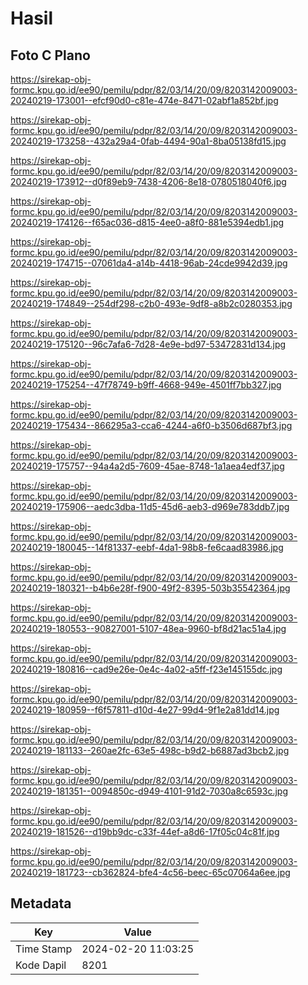 # Hasil

## Foto C Plano

https://sirekap-obj-formc.kpu.go.id/ee90/pemilu/pdpr/82/03/14/20/09/8203142009003-20240219-173001--efcf90d0-c81e-474e-8471-02abf1a852bf.jpg

https://sirekap-obj-formc.kpu.go.id/ee90/pemilu/pdpr/82/03/14/20/09/8203142009003-20240219-173258--432a29a4-0fab-4494-90a1-8ba05138fd15.jpg

https://sirekap-obj-formc.kpu.go.id/ee90/pemilu/pdpr/82/03/14/20/09/8203142009003-20240219-173912--d0f89eb9-7438-4206-8e18-0780518040f6.jpg

https://sirekap-obj-formc.kpu.go.id/ee90/pemilu/pdpr/82/03/14/20/09/8203142009003-20240219-174126--f65ac036-d815-4ee0-a8f0-881e5394edb1.jpg

https://sirekap-obj-formc.kpu.go.id/ee90/pemilu/pdpr/82/03/14/20/09/8203142009003-20240219-174715--07061da4-a14b-4418-96ab-24cde9942d39.jpg

https://sirekap-obj-formc.kpu.go.id/ee90/pemilu/pdpr/82/03/14/20/09/8203142009003-20240219-174849--254df298-c2b0-493e-9df8-a8b2c0280353.jpg

https://sirekap-obj-formc.kpu.go.id/ee90/pemilu/pdpr/82/03/14/20/09/8203142009003-20240219-175120--96c7afa6-7d28-4e9e-bd97-53472831d134.jpg

https://sirekap-obj-formc.kpu.go.id/ee90/pemilu/pdpr/82/03/14/20/09/8203142009003-20240219-175254--47f78749-b9ff-4668-949e-4501ff7bb327.jpg

https://sirekap-obj-formc.kpu.go.id/ee90/pemilu/pdpr/82/03/14/20/09/8203142009003-20240219-175434--866295a3-cca6-4244-a6f0-b3506d687bf3.jpg

https://sirekap-obj-formc.kpu.go.id/ee90/pemilu/pdpr/82/03/14/20/09/8203142009003-20240219-175757--94a4a2d5-7609-45ae-8748-1a1aea4edf37.jpg

https://sirekap-obj-formc.kpu.go.id/ee90/pemilu/pdpr/82/03/14/20/09/8203142009003-20240219-175906--aedc3dba-11d5-45d6-aeb3-d969e783ddb7.jpg

https://sirekap-obj-formc.kpu.go.id/ee90/pemilu/pdpr/82/03/14/20/09/8203142009003-20240219-180045--14f81337-eebf-4da1-98b8-fe6caad83986.jpg

https://sirekap-obj-formc.kpu.go.id/ee90/pemilu/pdpr/82/03/14/20/09/8203142009003-20240219-180321--b4b6e28f-f900-49f2-8395-503b35542364.jpg

https://sirekap-obj-formc.kpu.go.id/ee90/pemilu/pdpr/82/03/14/20/09/8203142009003-20240219-180553--90827001-5107-48ea-9960-bf8d21ac51a4.jpg

https://sirekap-obj-formc.kpu.go.id/ee90/pemilu/pdpr/82/03/14/20/09/8203142009003-20240219-180816--cad9e26e-0e4c-4a02-a5ff-f23e145155dc.jpg

https://sirekap-obj-formc.kpu.go.id/ee90/pemilu/pdpr/82/03/14/20/09/8203142009003-20240219-180959--f6f57811-d10d-4e27-99d4-9f1e2a81dd14.jpg

https://sirekap-obj-formc.kpu.go.id/ee90/pemilu/pdpr/82/03/14/20/09/8203142009003-20240219-181133--260ae2fc-63e5-498c-b9d2-b6887ad3bcb2.jpg

https://sirekap-obj-formc.kpu.go.id/ee90/pemilu/pdpr/82/03/14/20/09/8203142009003-20240219-181351--0094850c-d949-4101-91d2-7030a8c6593c.jpg

https://sirekap-obj-formc.kpu.go.id/ee90/pemilu/pdpr/82/03/14/20/09/8203142009003-20240219-181526--d19bb9dc-c33f-44ef-a8d6-17f05c04c81f.jpg

https://sirekap-obj-formc.kpu.go.id/ee90/pemilu/pdpr/82/03/14/20/09/8203142009003-20240219-181723--cb362824-bfe4-4c56-beec-65c07064a6ee.jpg


## Metadata

| Key        | Value               |
| ---------- | ------------------- |
| Time Stamp | 2024-02-20 11:03:25 |
| Kode Dapil | 8201                |




